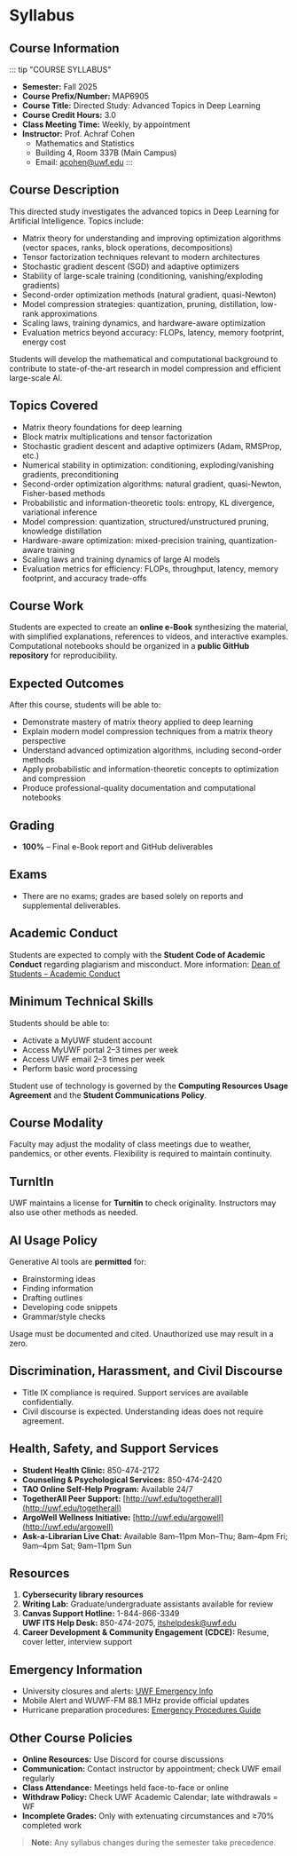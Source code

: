# Syllabus

## Course Information

::: tip "COURSE SYLLABUS"
- **Semester:** Fall 2025  
- **Course Prefix/Number:** MAP6905  
- **Course Title:** Directed Study: Advanced Topics in Deep Learning 
- **Course Credit Hours:** 3.0  
- **Class Meeting Time:** Weekly, by appointment  
- **Instructor:** Prof. Achraf Cohen
  - Mathematics and Statistics  
  - Building 4, Room 337B (Main Campus)  
  - Email: acohen@uwf.edu :::

## Course Description

This directed study investigates the advanced topics in Deep Learning for Artificial Intelligence. Topics include:

- Matrix theory for understanding and improving optimization algorithms (vector spaces, ranks, block operations, decompositions)
- Tensor factorization techniques relevant to modern architectures
- Stochastic gradient descent (SGD) and adaptive optimizers
- Stability of large-scale training (conditioning, vanishing/exploding gradients)
- Second-order optimization methods (natural gradient, quasi-Newton)
- Model compression strategies: quantization, pruning, distillation, low-rank approximations
- Scaling laws, training dynamics, and hardware-aware optimization
- Evaluation metrics beyond accuracy: FLOPs, latency, memory footprint, energy cost

Students will develop the mathematical and computational background to contribute to state-of-the-art research in model compression and efficient large-scale AI.

## Topics Covered

- Matrix theory foundations for deep learning
- Block matrix multiplications and tensor factorization
- Stochastic gradient descent and adaptive optimizers (Adam, RMSProp, etc.)
- Numerical stability in optimization: conditioning, exploding/vanishing gradients, preconditioning
- Second-order optimization algorithms: natural gradient, quasi-Newton, Fisher-based methods
- Probabilistic and information-theoretic tools: entropy, KL divergence, variational inference
- Model compression: quantization, structured/unstructured pruning, knowledge distillation
- Hardware-aware optimization: mixed-precision training, quantization-aware training
- Scaling laws and training dynamics of large AI models
- Evaluation metrics for efficiency: FLOPs, throughput, latency, memory footprint, and accuracy trade-offs

## Course Work

Students are expected to create an **online e-Book** synthesizing the material, with simplified explanations, references to videos, and interactive examples. Computational notebooks should be organized in a **public GitHub repository** for reproducibility.

## Expected Outcomes

After this course, students will be able to:

- Demonstrate mastery of matrix theory applied to deep learning
- Explain modern model compression techniques from a matrix theory perspective
- Understand advanced optimization algorithms, including second-order methods
- Apply probabilistic and information-theoretic concepts to optimization and compression
- Produce professional-quality documentation and computational notebooks

## Grading

- **100%** – Final e-Book report and GitHub deliverables

## Exams

- There are no exams; grades are based solely on reports and supplemental deliverables.

## Academic Conduct

Students are expected to comply with the **Student Code of Academic Conduct** regarding plagiarism and misconduct. More information: [Dean of Students – Academic Conduct](https://uwf.edu/deanofstudents)

## Minimum Technical Skills

Students should be able to:

- Activate a MyUWF student account
- Access MyUWF portal 2–3 times per week
- Access UWF email 2–3 times per week
- Perform basic word processing

Student use of technology is governed by the **Computing Resources Usage Agreement** and the **Student Communications Policy**.

## Course Modality

Faculty may adjust the modality of class meetings due to weather, pandemics, or other events. Flexibility is required to maintain continuity.

## TurnItIn

UWF maintains a license for **Turnitin** to check originality. Instructors may also use other methods as needed.

## AI Usage Policy

Generative AI tools are **permitted** for:

- Brainstorming ideas
- Finding information
- Drafting outlines
- Developing code snippets
- Grammar/style checks

Usage must be documented and cited. Unauthorized use may result in a zero.

## Discrimination, Harassment, and Civil Discourse

- Title IX compliance is required. Support services are available confidentially.  
- Civil discourse is expected. Understanding ideas does not require agreement.  

## Health, Safety, and Support Services

- **Student Health Clinic:** 850-474-2172  
- **Counseling & Psychological Services:** 850-474-2420  
- **TAO Online Self-Help Program:** Available 24/7  
- **TogetherAll Peer Support:** [http://uwf.edu/togetherall](http://uwf.edu/togetherall)  
- **ArgoWell Wellness Initiative:** [http://uwf.edu/argowell](http://uwf.edu/argowell)  
- **Ask-a-Librarian Live Chat:** Available 8am–11pm Mon–Thu; 8am–4pm Fri; 9am–4pm Sat; 9am–11pm Sun  

## Resources

1. **Cybersecurity library resources**
2. **Writing Lab:** Graduate/undergraduate assistants available for review  
3. **Canvas Support Hotline:** 1-844-866-3349  
   **UWF ITS Help Desk:** 850-474-2075, itshelpdesk@uwf.edu  
4. **Career Development & Community Engagement (CDCE):** Resume, cover letter, interview support  

## Emergency Information

- University closures and alerts: [UWF Emergency Info](https://uwf.edu/emergency)  
- Mobile Alert and WUWF-FM 88.1 MHz provide official updates  
- Hurricane preparation procedures: [Emergency Procedures Guide](https://uwf.edu/emergency)

## Other Course Policies

- **Online Resources:** Use Discord for course discussions  
- **Communication:** Contact instructor by appointment; check UWF email regularly  
- **Class Attendance:** Meetings held face-to-face or online  
- **Withdraw Policy:** Check UWF Academic Calendar; late withdrawals = WF  
- **Incomplete Grades:** Only with extenuating circumstances and ≥70% completed work  

> **Note:** Any syllabus changes during the semester take precedence.
